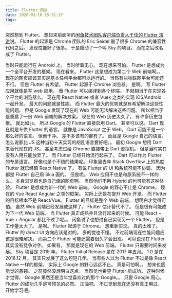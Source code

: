 ```yaml
---
title: Flutter 闲谈
date: 2020-03-16 15:31:37
tags:
---
```

突然想到 Flutter。
想起来前面听的[闲鱼技术团队客户端负责人于佳的 Flutter 演讲](https://www.infoq.cn/video/NJJUBcpEXV8DVwPKAAre)说。
Flutter 的起源是 Chrome 团队的 Eric Seidel 删了很多 Chrome 的兼容性代码之后。
发现性能好了很多。
于是启动了一个叫 Sky 的项目。
而在之后改名成了 Flutter。
<!--more-->
当时只能运行在 Android 上。
当时听着无心。
现在想来可怕。
Flutter 是想成为一个全平台开发的框架。
现在看来。
Flutter 这是想成为第二个 Web 前端啊。。
现在的网页应该其实是基本任何平台都可以运行的。
当然有些物联网平台可能还不行。
但是 Flutter 有希望。
Flutter 起源于 Chrome 浏览器。
是啊。
写 Flutter 应用就像是写 web 应用。
而 Flutter 可以编译到各个终端。
不就相当于在实现各个平台的浏览器么。
现在用 React Native 或者 Vuex 之类的实现 iOS/Android 一起开发。
最大的问题就是性能。
而 Flutter 最大的优势就是有希望解决这些性能问题。
但是 Google 发现了现在的 Web 可能无法解决这些问题。
所以相当于是重启了一份 Web 前端的解决方案。
现在的 Web 历史太久了。
有许多历史包袱。
就比如 js。
所以 Google 的 Flutter 直接启用 Dart。
甚至可以说。
Dart 现在就是专供 Flutter 的语言。
就像是 JavaScript 之于 Web。
Dart 可能不是一个那么好的语言。
但他干净。
差不多该有的都有了。
而且是 Google 自己的语言。
怎么说都比 JS 这种当初十天实现的胡乱语言要好吧。。
最初 Google 想用 Dart 来替代现在的 JS。
甚至考虑过给 Chrome 直接带上 Dart 虚拟机。
但是当时实在没有人用只能放弃了。
而 Flutter 已经开始流行起来了。
Dart 可以作为 Flutter 的专属语言。
好像也是个不错的结果呢。
印象里去年 Stack Overflow 上的热度 Flutter 就已经超 React Native 了。
有说 Flutter 的 UI 和系统可能不协调。
因为都是 Flutter 自己用 Skia 画的。
但是呢。
Web 应用不也是和原系统不一样的么。
本身浏览器也是自己画的网页啊。
当然他们不用 Hybrid 的也可能有这种体验。
Flutter 是想成为新一代的 Web 前端。
Google 的野心不止是 Chrome。
现在的 Vue React Angular 之类的框架。
实际上还是在提升 Web 开发。
而 Flutter 的目标根本不是 React/Vue。
Flutter 的目标是整个 Web 前端。
想明白才觉得可怕。
虽然 Web 前端已经发展成这样了。
Flutter 估计替代不了。
但是很有可能成为下一代 Web 前端。
当 Flutter 真正成熟并且流行起来的时候。
可能 React + Vue + Angular 都比不过了呢。。
闲鱼说了也想过自己实现另一个 Flutter。
但是工作量太大了。
是啊。
Flutter 起源于 Chrome。
想重新实现。
真的太难了。
Flutter 的 direct UI 方向应该是对的。
多的觉也不懂。
不过前端现在性能问题应该是很难解决。
而第二个 Flutter 可能还需要很久才会出现。
可以说现在 Flutter 其实没有竞争对手。
如果有。
那就是现在的 Web 前端。
Flutter 只需要时间来发展。
Sky 项目是 2015 年。
Flutter Initial Release 是在 2017 年五月。
1.0 是在 2018.12 月。
其实只发展了这么短短几年。
当有些人以为 Flutter 不过是像 React Native 一样的框架。
实际上 Google 的野心远远不止。
真是可怕啊。。
想来也感觉觉的愚钝。
之前竟然没想明白这点。
当然觉也希望 Flutter 能成功。
这种时候才觉得。
Google 果然还是当年觉喜欢过的那个 Google。。
只要 Google 用心。
Flutter 的成功几乎是可预见的必然。
加油吧。
不过觉到现在还没有真正用过。
开始学习吧。